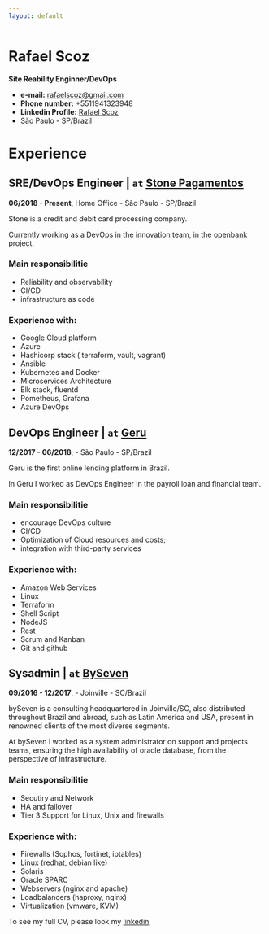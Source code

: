 ```yaml
---
layout: default
---
```


# Rafael Scoz
**Site Reability Enginner/DevOps**
* **e-mail:** rafaelscoz@gmail.com
* **Phone number:** +5511941323948
* **Linkedin Profile:** [Rafael Scoz](https://www.linkedin.com/in/rafael-scoz-202896133/)
* São Paulo - SP/Brazil


# Experience 

## SRE/DevOps Engineer | `at` [Stone Pagamentos](https://www.stone.com.br/)
**06/2018 - Present**, Home Office - São Paulo - SP/Brazil

Stone is a credit and debit card processing company.

Currently working as a DevOps in the innovation team, in the openbank project.


### Main responsibilitie
* Reliability and observability
* CI/CD
* infrastructure as code

### Experience with:
* Google Cloud platform
* Azure
* Hashicorp stack ( terraform, vault, vagrant)
* Ansible
* Kubernetes and Docker
* Microservices Architecture
* Elk stack, fluentd
* Pometheus, Grafana
* Azure DevOps

## DevOps Engineer | `at` [Geru](https://www.geru.com.br)
**12/2017 - 06/2018**, - São Paulo - SP/Brazil

Geru is the first online lending platform in Brazil.

In Geru I worked as DevOps Engineer in the payroll loan and financial team.

### Main responsibilitie
* encourage DevOps culture
* CI/CD
* Optimization of Cloud resources and costs;
* integration with third-party services

### Experience with:
* Amazon Web Services
* Linux
* Terraform
* Shell Script
* NodeJS
* Rest
* Scrum and Kanban
* Git and github

## Sysadmin | `at` [BySeven](http://www.byseven.com.br/)
**09/2016 - 12/2017**, - Joinville - SC/Brazil

bySeven is a consulting headquartered in Joinville/SC, also distributed throughout Brazil and abroad, such as Latin America and USA, present in renowned clients of the most diverse segments.

At bySeven I worked as a system administrator on support and projects teams, ensuring the high availability of oracle database, from the perspective of infrastructure.

### Main responsibilitie
* Secutiry and Network
* HA and failover
* Tier 3 Support for Linux, Unix and    firewalls 

### Experience with:
* Firewalls (Sophos, fortinet, iptables)
* Linux (redhat, debian like)
* Solaris
* Oracle SPARC
* Webservers (nginx and apache)
* Loadbalancers (haproxy, nginx)
* Virtualization (vmware, KVM)


To see my full CV, please look my [linkedin](https://www.linkedin.com/in/rafael-scoz-202896133/)
